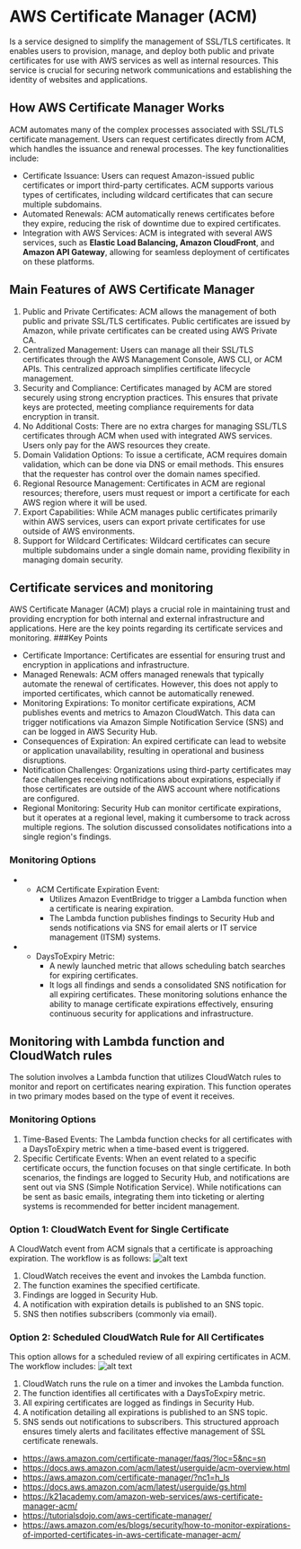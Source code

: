 # AWS Certificate Manager (ACM) 
Is a service designed to simplify the management of SSL/TLS certificates. It enables users to provision, manage, and deploy both public and private certificates for use with AWS services as well as internal resources. This service is crucial for securing network communications and establishing the identity of websites and applications.
## How AWS Certificate Manager Works
ACM automates many of the complex processes associated with SSL/TLS certificate management. Users can request certificates directly from ACM, which handles the issuance and renewal processes. The key functionalities include:
*  Certificate Issuance: Users can request Amazon-issued public certificates or import third-party certificates. ACM supports various types of certificates, including wildcard certificates that can secure multiple subdomains.
*  Automated Renewals: ACM automatically renews certificates before they expire, reducing the risk of downtime due to expired certificates.
*  Integration with AWS Services: ACM is integrated with several AWS services, such as **Elastic Load Balancing, Amazon CloudFront**, and **Amazon API Gateway**, allowing for seamless deployment of certificates on these platforms.
## Main Features of AWS Certificate Manager
1. Public and Private Certificates: ACM allows the management of both public and private SSL/TLS certificates. Public certificates are issued by Amazon, while private certificates can be created using AWS Private CA.
2. Centralized Management: Users can manage all their SSL/TLS certificates through the AWS Management Console, AWS CLI, or ACM APIs. This centralized approach simplifies certificate lifecycle management.
3. Security and Compliance: Certificates managed by ACM are stored securely using strong encryption practices. This ensures that private keys are protected, meeting compliance requirements for data encryption in transit.
4. No Additional Costs: There are no extra charges for managing SSL/TLS certificates through ACM when used with integrated AWS services. Users only pay for the AWS resources they create.
5. Domain Validation Options: To issue a certificate, ACM requires domain validation, which can be done via DNS or email methods. This ensures that the requester has control over the domain names specified.
6. Regional Resource Management: Certificates in ACM are regional resources; therefore, users must request or import a certificate for each AWS region where it will be used.
7. Export Capabilities: While ACM manages public certificates primarily within AWS services, users can export private certificates for use outside of AWS environments.
8. Support for Wildcard Certificates: Wildcard certificates can secure multiple subdomains under a single domain name, providing flexibility in managing domain security.
## Certificate services and monitoring
AWS Certificate Manager (ACM) plays a crucial role in maintaining trust and providing encryption for both internal and external infrastructure and applications. Here are the key points regarding its certificate services and monitoring.
###Key Points

- Certificate Importance: Certificates are essential for ensuring trust and encryption in applications and infrastructure.
- Managed Renewals: ACM offers managed renewals that typically automate the renewal of certificates. However, this does not apply to imported certificates, which cannot be automatically renewed.
- Monitoring Expirations: To monitor certificate expirations, ACM publishes events and metrics to Amazon CloudWatch. This data can trigger notifications via Amazon Simple Notification Service (SNS) and can be logged in AWS Security Hub.
- Consequences of Expiration: An expired certificate can lead to website or application unavailability, resulting in operational and business disruptions.
- Notification Challenges: Organizations using third-party certificates may face challenges receiving notifications about expirations, especially if those certificates are outside of the AWS account where notifications are configured.
- Regional Monitoring: Security Hub can monitor certificate expirations, but it operates at a regional level, making it cumbersome to track across multiple regions. The solution discussed consolidates notifications into a single region's findings.
### Monitoring Options
- - ACM Certificate Expiration Event:
    - Utilizes Amazon EventBridge to trigger a Lambda function when a certificate is nearing expiration.
    - The Lambda function publishes findings to Security Hub and sends notifications via SNS for email alerts or IT service management (ITSM) systems.
- - DaysToExpiry Metric:
    - A newly launched metric that allows scheduling batch searches for expiring certificates.
    - It logs all findings and sends a consolidated SNS notification for all expiring certificates.
These monitoring solutions enhance the ability to manage certificate expirations effectively, ensuring continuous security for applications and infrastructure.
## Monitoring with Lambda function and CloudWatch rules
The solution involves a Lambda function that utilizes CloudWatch rules to monitor and report on certificates nearing expiration. This function operates in two primary modes based on the type of event it receives.
### Monitoring Options
1. Time-Based Events: The Lambda function checks for all certificates with a DaysToExpiry metric when a time-based event is triggered.
2. Specific Certificate Events: When an event related to a specific certificate occurs, the function focuses on that single certificate.
In both scenarios, the findings are logged to Security Hub, and notifications are sent out via SNS (Simple Notification Service). While notifications can be sent as basic emails, integrating them into ticketing or alerting systems is recommended for better incident management.
### Option 1: CloudWatch Event for Single Certificate
A CloudWatch event from ACM signals that a certificate is approaching expiration.
The workflow is as follows:
![alt text](https://d2908q01vomqb2.cloudfront.net/22d200f8670dbdb3e253a90eee5098477c95c23d/2021/05/02/Monitor-expirations-ACM-1.png)
1. CloudWatch receives the event and invokes the Lambda function.
2. The function examines the specified certificate.
3. Findings are logged in Security Hub.
4. A notification with expiration details is published to an SNS topic.
5. SNS then notifies subscribers (commonly via email).
### Option 2: Scheduled CloudWatch Rule for All Certificates
This option allows for a scheduled review of all expiring certificates in ACM. The workflow includes:
![alt text](https://d2908q01vomqb2.cloudfront.net/22d200f8670dbdb3e253a90eee5098477c95c23d/2021/05/02/Monitor-expirations-ACM-2.png)
1. CloudWatch runs the rule on a timer and invokes the Lambda function.
2. The function identifies all certificates with a DaysToExpiry metric.
3. All expiring certificates are logged as findings in Security Hub.
4. A notification detailing all expirations is published to an SNS topic.
5. SNS sends out notifications to subscribers.
This structured approach ensures timely alerts and facilitates effective management of SSL certificate renewals.

- https://aws.amazon.com/certificate-manager/faqs/?loc=5&nc=sn
- https://docs.aws.amazon.com/acm/latest/userguide/acm-overview.html
- https://aws.amazon.com/certificate-manager/?nc1=h_ls
- https://docs.aws.amazon.com/acm/latest/userguide/gs.html
- https://k21academy.com/amazon-web-services/aws-certificate-manager-acm/
- https://tutorialsdojo.com/aws-certificate-manager/
- https://aws.amazon.com/es/blogs/security/how-to-monitor-expirations-of-imported-certificates-in-aws-certificate-manager-acm/

